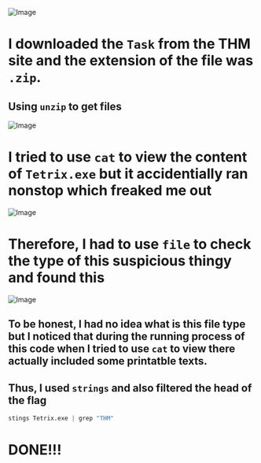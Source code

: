 ![Image](https://github.com/user-attachments/assets/a303d68f-8ab5-4cf3-84d7-7f3264f723c4)
# I downloaded the `Task` from the THM site and the extension of the file was `.zip`.
## Using `unzip` to get files
![Image](https://github.com/user-attachments/assets/92ffa8c5-17cc-4ab9-b044-e00ee76b7aa8)
# I tried to use `cat` to view the content of `Tetrix.exe` but it accidentially ran nonstop which freaked me out
![Image](https://github.com/user-attachments/assets/887e1500-9d9d-4ac9-b2ed-4e24272e325b)

# Therefore, I had to use `file` to check the type of this suspicious thingy and found this
![Image](https://github.com/user-attachments/assets/5c4e99ba-1657-48c4-a28f-d3b8cffb247e)
## To be honest, I had no idea what is this file type but I noticed that during the running process of this code when I tried to use `cat` to view there actually included some printatble texts.
## Thus, I used `strings` and also filtered the head of the flag 
```python
stings Tetrix.exe | grep "THM"
```

# DONE!!!
